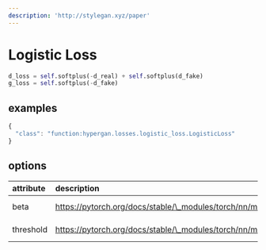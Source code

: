 ```yaml
---
description: 'http://stylegan.xyz/paper'
---
```


# Logistic Loss

```python
d_loss = self.softplus(-d_real) + self.softplus(d_fake)
g_loss = self.softplus(-d_fake)
```

## examples

```javascript
{                                                                                       
  "class": "function:hypergan.losses.logistic_loss.LogisticLoss"
}
```

## options

| attribute | description | type |
| :--- | :--- | :--- |
| beta | https://pytorch.org/docs/stable/\_modules/torch/nn/modules/activation.html\#Softplus | float \(optional\) |
| threshold | https://pytorch.org/docs/stable/\_modules/torch/nn/modules/activation.html\#Softplus | float \(optional\) |

